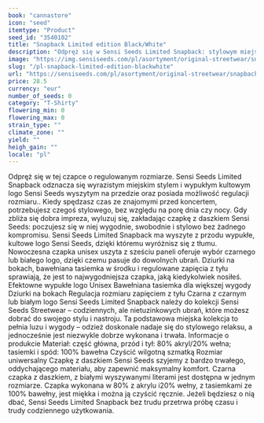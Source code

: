 ```yaml
---
book: "cannastore"
icon: "seed"
itemtype: "Product"
seed_id: "3540102"
title: "Snapback Limited edition Black/White"
description: "Odpręż się w Sensi Seeds Limited Snapback: stylowym miejskim nakryciu głowy z kultowym wypukłym logo Sensi Seeds wyszytym na przedzie. Kup online teraz!"
image: "https://img.sensiseeds.com/pl/asortyment/original-streetwear/snapback-limited-edition-black-white-image.png"
slug: "/pl-snapback-limited-edition-blackwhite"
url: "https://sensiseeds.com/pl/asortyment/original-streetwear/snapback-limited-edition-black-white?a_aid=cannastore"
price: 28.5
currency: "eur"
number_of_seeds: 0
category: "T-Shirty"
flowering_min: 0
flowering_max: 0
strain_type: ""
climate_zone: ""
yield: ""
heigh_gain: ""
locale: "pl"
---
```

Odpręż się w tej czapce o regulowanym rozmiarze. Sensi Seeds Limited Snapback odznacza się wyrazistym miejskim stylem i wypukłym kultowym logo Sensi Seeds wyszytym na przedzie oraz posiada możliwość regulacji rozmiaru.. Kiedy spędzasz czas ze znajomymi przed koncertem, potrzebujesz czegoś stylowego, bez względu na porę dnia czy nocy. Gdy zbliża się dobra impreza, wyluzuj się, zakładając czapkę z daszkiem Sensi Seeds: poczujesz się w niej wygodnie, swobodnie i stylowo bez żadnego kompromisu. Sensi Seeds Limited Snapback ma wyszyte z przodu wypukłe, kultowe logo Sensi Seeds, dzięki któremu wyróżnisz się z tłumu. Nowoczesna czapka unisex uszyta z sześciu paneli oferuje wybór czarnego lub białego logo, dzięki czemu pasuje do dowolnych ubrań. Dziurki na bokach, bawełniana tasiemka w środku i regulowane zapięcia z tyłu sprawiają, że jest to najwygodniejsza czapka, jaką kiedykolwiek nosiłeś. Efektowne wypukłe logo Unisex Bawełniana tasiemka dla większej wygody Dziurki na bokach Regulacja rozmiaru zapięciem z tyłu Czarna z czarnym lub białym logo Sensi Seeds Limited Snapback należy do kolekcji Sensi Seeds Streetwear – codziennych, ale nietuzinkowych ubrań, które możesz dobrać do swojego stylu i nastroju. Ta podstawowa miejska kolekcja to pełnia luzu i wygody – odzież doskonale nadaje się do stylowego relaksu, a jednocześnie jest niezwykle dobrze wykonana i trwała. Informacje o produkcie Materiał: część główna, przód i tył: 80% akryl/20% wełna; tasiemki i spód: 100% bawełna Czyścić wilgotną szmatką Rozmiar uniwersalny Czapkę z daszkiem Sensi Seeds szyjemy z bardzo trwałego, oddychającego materiału, aby zapewnić maksymalny komfort. Czarna czapka z daszkiem, z białymi wyszywanymi literami jest dostępna w jednym rozmiarze. Czapka wykonana w 80% z akrylu i20% wełny, z tasiemkami ze 100% bawełny, jest miękka i można ją czyścić ręcznie. Jeżeli będziesz o nią dbać, Sensi Seeds Limited Snapback bez trudu przetrwa próbę czasu i trudy codziennego użytkowania.
